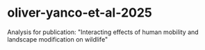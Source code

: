 # oliver-yanco-et-al-2025
Analysis for publication: "Interacting effects of human mobility and landscape modification on wildlife"
